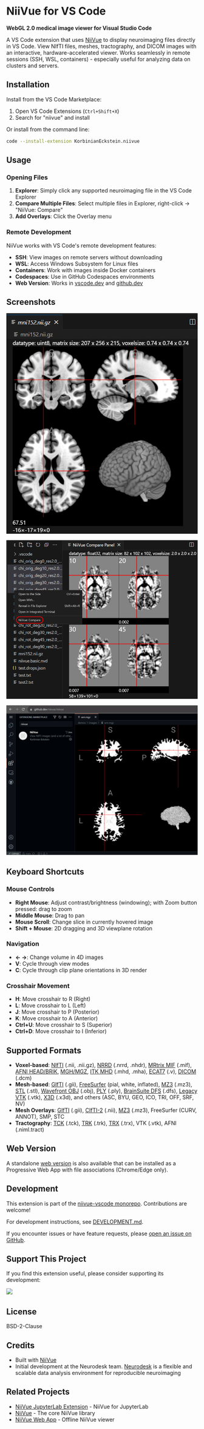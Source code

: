 # NiiVue for VS Code

**WebGL 2.0 medical image viewer for Visual Studio Code**

A VS Code extension that uses [NiiVue](https://github.com/niivue/niivue) to display neuroimaging files directly in VS Code. View NIfTI files, meshes, tractography, and DICOM images with an interactive, hardware-accelerated viewer. Works seamlessly in remote sessions (SSH, WSL, containers) - especially useful for analyzing data on clusters and servers.

## Installation

Install from the VS Code Marketplace:

1. Open VS Code Extensions (`Ctrl+Shift+X`)
2. Search for "niivue" and install

Or install from the command line:

```bash
code --install-extension KorbinianEckstein.niivue
```

## Usage

### Opening Files

1. **Explorer**: Simply click any supported neuroimaging file in the VS Code Explorer
2. **Compare Multiple Files**: Select multiple files in Explorer, right-click → "NiiVue: Compare"
4. **Add Overlays**: Click the Overlay menu

### Remote Development

NiiVue works with VS Code's remote development features:
- **SSH**: View images on remote servers without downloading
- **WSL**: Access Windows Subsystem for Linux files
- **Containers**: Work with images inside Docker containers
- **Codespaces**: Use in GitHub Codespaces environments
- **Web Version**: Works in [vscode.dev](https://vscode.dev) and [github.dev](https://github.dev)


## Screenshots

![Default view showing brain imaging in VS Code](https://raw.githubusercontent.com/niivue/niivue-vscode/main/apps/vscode/media/default_view.png)

![Comparing multiple images side-by-side](https://raw.githubusercontent.com/niivue/niivue-vscode/main/apps/vscode/media/compare_view.png)

![NiiVue in web-based VS Code](https://raw.githubusercontent.com/niivue/niivue-vscode/main/apps/vscode/media/web_based.png)

## Keyboard Shortcuts

### Mouse Controls
- **Right Mouse**: Adjust contrast/brightness (windowing); with Zoom button pressed: drag to zoom
- **Middle Mouse**: Drag to pan
- **Mouse Scroll**: Change slice in currently hovered image
- **Shift + Mouse**: 2D dragging and 3D viewplane rotation

### Navigation
- **← →**: Change volume in 4D images
- **V**: Cycle through view modes
- **C**: Cycle through clip plane orientations in 3D render

### Crosshair Movement
- **H**: Move crosshair to R (Right)
- **L**: Move crosshair to L (Left)
- **J**: Move crosshair to P (Posterior)
- **K**: Move crosshair to A (Anterior)
- **Ctrl+U**: Move crosshair to S (Superior)
- **Ctrl+D**: Move crosshair to I (Inferior)

## Supported Formats

- **Voxel-based**: [NIfTI](https://brainder.org/2012/09/23/the-nifti-file-format/) (.nii, .nii.gz), [NRRD](http://teem.sourceforge.net/nrrd/format.html) (.nrrd, .nhdr), [MRtrix MIF](https://mrtrix.readthedocs.io/en/latest/getting_started/image_data.html#mrtrix-image-formats) (.mif), [AFNI HEAD/BRIK](https://afni.nimh.nih.gov/pub/dist/doc/program_help/README.attributes.html), [MGH/MGZ](https://surfer.nmr.mgh.harvard.edu/fswiki/FsTutorial/MghFormat), [ITK MHD](https://itk.org/Wiki/ITK/MetaIO/Documentation) (.mhd, .mha), [ECAT7](https://github.com/openneuropet/PET2BIDS/tree/28aae3fab22309047d36d867c624cd629c921ca6/ecat_validation/ecat_info) (.v), [DICOM](https://dicom.nema.org/medical/dicom/current/output/chtml/part10/chapter_7.html) (.dcm)
- **Mesh-based**: [GIfTI](https://www.nitrc.org/projects/gifti/) (.gii), [FreeSurfer](http://www.grahamwideman.com/gw/brain/fs/surfacefileformats.htm) (pial, white, inflated), [MZ3](https://github.com/neurolabusc/surf-ice/tree/master/mz3) (.mz3), [STL](https://medium.com/3d-printing-stories/why-stl-format-is-bad-fea9ecf5e45) (.stl), [Wavefront OBJ](https://brainder.org/tag/obj/) (.obj), [PLY](<https://en.wikipedia.org/wiki/PLY_(file_format)>) (.ply), [BrainSuite DFS](http://brainsuite.org/formats/dfs/) (.dfs), [Legacy VTK](https://vtk.org/wp-content/uploads/2015/04/file-formats.pdf) (.vtk), [X3D](https://3dprint.nih.gov/) (.x3d), and others (ASC, BYU, GEO, ICO, TRI, OFF, SRF, NV)
- **Mesh Overlays**: [GIfTI](https://www.nitrc.org/projects/gifti/) (.gii), [CIfTI-2](https://balsa.wustl.edu/about/fileTypes) (.nii), [MZ3](https://github.com/neurolabusc/surf-ice/tree/master/mz3) (.mz3), FreeSurfer (CURV, ANNOT), SMP, STC
- **Tractography**: [TCK](https://mrtrix.readthedocs.io/en/latest/getting_started/image_data.html#tracks-file-format-tck) (.tck), [TRK](http://trackvis.org/docs/?subsect=fileformat) (.trk), [TRX](https://github.com/frheault/tractography_file_format) (.trx), VTK (.vtk), AFNI (.niml.tract)

## Web Version

A standalone [web version](https://korbinian90.github.io/niivue-vscode) is also available that can be installed as a Progressive Web App with file associations (Chrome/Edge only).

## Development

This extension is part of the [niivue-vscode monorepo](https://github.com/niivue/niivue-vscode). Contributions are welcome!

For development instructions, see [DEVELOPMENT.md](DEVELOPMENT.md).

If you encounter issues or have feature requests, please [open an issue on GitHub](https://github.com/niivue/niivue-vscode/issues).

## Support This Project

If you find this extension useful, please consider supporting its development:

<a href="https://opencollective.com/niivue/projects/niivue-vscode/donate" target="_blank">
  <img src="https://opencollective.com/niivue/donate/button@2x.png?color=blue" width="250" />
</a>

## License

BSD-2-Clause

## Credits

- Built with [NiiVue](https://github.com/niivue/niivue)
- Initial development at the Neurodesk team. [Neurodesk](https://neurodesk.org/) is a flexible and scalable data analysis environment for reproducible neuroimaging

## Related Projects

- [NiiVue JupyterLab Extension](https://pypi.org/project/jupyterlab-niivue/) - NiiVue for JupyterLab
- [NiiVue](https://github.com/niivue/niivue) - The core NiiVue library
- [NiiVue Web App](https://niivue.github.io/niivue/) - Offline NiiVue viewer

